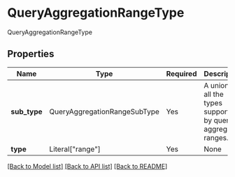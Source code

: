 # QueryAggregationRangeType

QueryAggregationRangeType

## Properties
| Name | Type | Required | Description |
| ------------ | ------------- | ------------- | ------------- |
**sub_type** | QueryAggregationRangeSubType | Yes | A union of all the types supported by query aggregation ranges.  |
**type** | Literal["range"] | Yes | None |


[[Back to Model list]](../../README.md#documentation-for-models) [[Back to API list]](../../README.md#documentation-for-api-endpoints) [[Back to README]](../../README.md)
